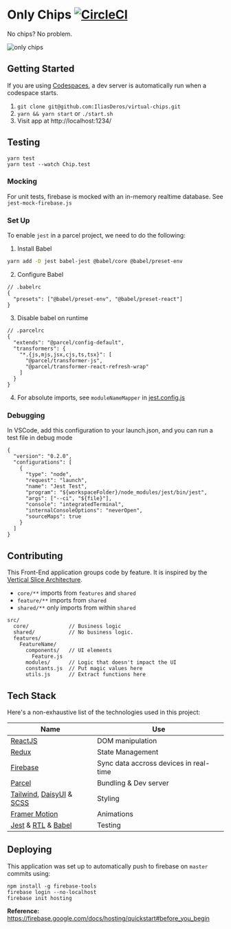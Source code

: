 # Only Chips [![CircleCI](https://circleci.com/gh/IliasDeros/virtual-chips.svg?style=svg)](https://circleci.com/gh/IliasDeros/virtual-chips)

No chips? No problem.

![only chips](https://i.imgur.com/Qjj5Zcw.png)

## Getting Started

If you are using [Codespaces], a dev server is automatically run when a codespace starts.

1. `git clone git@github.com:IliasDeros/virtual-chips.git`
2. `yarn && yarn start` or `./start.sh`
3. Visit app at http://localhost:1234/

[codespaces]: https://github.com/features/codespaces

## Testing

```
yarn test
yarn test --watch Chip.test
```

### Mocking

For unit tests, firebase is mocked with an in-memory realtime database. See `jest-mock-firebase.js`

### Set Up

To enable `jest` in a parcel project, we need to do the following:

1. Install Babel

```sh
yarn add -D jest babel-jest @babel/core @babel/preset-env
```

2. Configure Babel

```
// .babelrc
{
  "presets": ["@babel/preset-env", "@babel/preset-react"]
}
```

3. Disable babel on runtime

```
// .parcelrc
{
  "extends": "@parcel/config-default",
  "transformers": {
    "*.{js,mjs,jsx,cjs,ts,tsx}": [
      "@parcel/transformer-js",
      "@parcel/transformer-react-refresh-wrap"
    ]
  }
}
```

4. For absolute imports, see `moduleNameMapper` in [jest.config.js](./jest.config.js)

### Debugging

In VSCode, add this configuration to your launch.json, and you can run a test file in debug mode

```
{
  "version": "0.2.0",
  "configurations": [
    {
      "type": "node",
      "request": "launch",
      "name": "Jest Test",
      "program": "${workspaceFolder}/node_modules/jest/bin/jest",
      "args": ["--ci", "${file}"],
      "console": "integratedTerminal",
      "internalConsoleOptions": "neverOpen",
      "sourceMaps": true
    }
  ]
}

```

## Contributing

This Front-End application groups code by feature.
It is inspired by the [Vertical Slice Architecture].

- `core/**` imports from `features` and `shared`
- `feature/**` imports from `shared`
- `shared/**` only imports from within `shared`

```
src/
  core/             // Business logic
  shared/           // No business logic.
  features/
    FeatureName/
      components/   // UI elements
        Feature.js
      modules/      // Logic that doesn't impact the UI
      constants.js  // Put magic values here
      utils.js      // Extract functions here
```

[vertical slice architecture]: https://www.youtube.com/watch?v=cVVMbuKmNes

## Tech Stack

Here's a non-exhaustive list of the technologies used in this project:

| Name                           | Use                                    |
| ------------------------------ | -------------------------------------- |
| [ReactJS]                      | DOM manipulation                       |
| [Redux]                        | State Management                       |
| [Firebase]                     | Sync data accross devices in real-time |
| [Parcel]                       | Bundling & Dev server                  |
| [Tailwind], [DaisyUI] & [SCSS] | Styling                                |
| [Framer Motion]                | Animations                             |
| [Jest] & [RTL] & [Babel]       | Testing                                |

[babel]: https://babeljs.io/
[daisyui]: https://daisyui.com/
[firebase]: https://firebase.google.com/products/realtime-database/
[framer motion]: https://www.framer.com/motion/
[jest]: https://jestjs.io/
[parcel]: https://parceljs.org/
[reactjs]: https://reactjs.org/
[redux]: https://redux.js.org/
[rtl]: https://testing-library.com/docs/react-testing-library/intro
[scss]: https://sass-lang.com/
[tailwind]: https://tailwindcss.com/

## Deploying

This application was set up to automatically push to firebase on `master` commits using:

```
npm install -g firebase-tools
firebase login --no-localhost
firebase init hosting
```

**Reference:** https://firebase.google.com/docs/hosting/quickstart#before_you_begin
